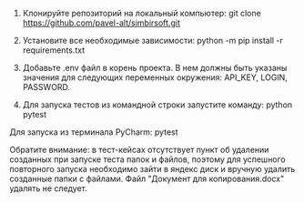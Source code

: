 1. Клонируйте репозиторий на локальный компьютер:
git clone https://github.com/pavel-alt/simbirsoft.git

2. Установите все необходимые зависимости: 
python -m pip install -r requirements.txt

3. Добавьте .env файл в корень проекта. В нем должны быть указаны значения для следующих переменных окружения: API_KEY, 
   LOGIN, PASSWORD.

4. Для запуска тестов из командной строки запустите команду:
python pytest

Для запуска из терминала PyCharm:
pytest 


Обратите внимание: в тест-кейсах отсутствует пункт об удалении созданных при запуске теста папок и файлов,
поэтому для успешного повторного запуска необходимо зайти в яндекс диск и вручную удалить созданные папки с файлами.
Файл "Документ для копирования.docx" удалять не следует.